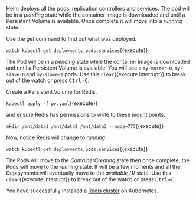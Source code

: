 Helm deploys all the pods, replication controllers and services. The pod will be in a _pending_ state while the container image is downloaded and until a Persistent Volume is available. Once complete it will move into a _running_ state.

Use the _get_ command to find out what was deployed.

`watch kubectl get deployments,pods,services`{{execute}}

The Pod will be in a _pending_ state while the container image is downloaded and until a Persistent Volume is available. You will see a `my-master-0`, `my-slave-0` and `my-slave-1` pods. Use this ```clear```{{execute interrupt}} to break out of the watch or press <kbd>Ctrl</kbd>+<kbd>C</kbd>.

Create a Persistent Volume for Redis.

`kubectl apply -f pv.yaml`{{execute}}

and ensure Redis has permissions to write to these mount points.

`mkdir /mnt/data1 /mnt/data2 /mnt/data3 --mode=777`{{execute}}

Now, notice Redis will change to _running_.

`watch kubectl get deployments,pods,services`{{execute}}

The Pods will move to the _ContainerCreating_ state then once complete, the Pods will move to the _running_ state. It will be a few moments and all the Deployments will eventually move to the _available (1)_ state. Use this ```clear```{{execute interrupt}} to break out of the watch or press <kbd>Ctrl</kbd>+<kbd>C</kbd>.

You have successfully installed a [Redis cluster](https://[[HOST_SUBDOMAIN]]-31112-[[KATACODA_HOST]].environments.katacoda.com/) on Kubernetes.
